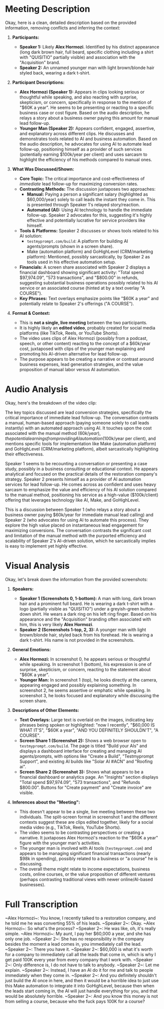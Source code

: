 # Meeting Description

Okay, here is a clean, detailed description based on the provided information, removing conflicts and inferring the context:

1.  **Participants:**
    *   **Speaker 1:** Likely **Alex Hormozi**. Identified by his distinct appearance (long dark brown hair, full beard, specific clothing including a shirt with "QUISITIO" partially visible) and association with the "Acquisition" brand.
    *   **Speaker 2:** An unnamed younger man with light brown/blonde hair styled back, wearing a dark t-shirt.

2.  **Participant Descriptions:**
    *   **Alex Hormozi (Speaker 1):** Appears in clips looking serious or thoughtful while speaking, and also reacting with surprise, skepticism, or concern, specifically in response to the mention of "$60K a year". He seems to be presenting or reacting to a specific business case or cost figure. Based on the audio description, he relays a story about a business owner paying this amount for manual lead follow-up.
    *   **Younger Man (Speaker 2):** Appears confident, engaged, assertive, and explanatory across different clips. He discusses and demonstrates tools related to AI and business automation. Based on the audio description, he advocates for using AI to automate lead follow-up, positioning himself as a provider of such services (potentially earning $100k/year per client) and uses sarcasm to highlight the efficiency of his methods compared to manual ones.

3.  **What Was Discussed/Shown:**
    *   **Core Topic:** The critical importance and cost-effectiveness of *immediate* lead follow-up for maximizing conversion rates.
    *   **Contrasting Methods:** The discussion juxtaposes two approaches:
        *   **Manual:** Paying a person a significant salary (highlighted as $60,000/year) solely to call leads the instant they come in. This is presented through Speaker 1's relayed story/reaction.
        *   **Automated (AI):** Using AI technology to handle the immediate follow-up. Speaker 2 advocates for this, suggesting it's highly effective and potentially lucrative for service providers like himself.
    *   **Tools & Platforms:** Speaker 2 discusses or shows tools related to his AI solution:
        *   `testmyprompt.com/build`: A platform for building AI agents/prompts (shown in a screen share).
        *   Make (automation platform) and GoHighLevel (CRM/marketing platform): Mentioned, possibly sarcastically, by Speaker 2 as tools used in his effective automation setup.
    *   **Financials:** A screen share associated with Speaker 2 displays a financial dashboard showing significant activity: "Total spend $97,974.09", "573 transactions", and "$800.00" in refunds, suggesting substantial business operations possibly related to his AI service or an associated course (hinted at by a text overlay "A COURSE").
    *   **Key Phrases:** Text overlays emphasize points like "$60K a year" and potentially relate to Speaker 2's offerings ("A COURSE").

4.  **Format & Context:**
    *   This is **not a single, live meeting** between the two participants.
    *   It is highly likely an **edited video**, probably created for social media platforms (like TikTok, Reels, or YouTube Shorts).
    *   The video uses clips of Alex Hormozi (possibly from a podcast, speech, or other content) reacting to the concept of a $60k/year cost, juxtaposed with clips of the younger man explaining and promoting his AI-driven alternative for lead follow-up.
    *   The purpose appears to be creating a narrative or contrast around business expenses, lead generation strategies, and the value proposition of manual labor versus AI automation.


# Audio Analysis

Okay, here's the breakdown of the video clip:

The key topics discussed are lead conversion strategies, specifically the critical importance of immediate lead follow-up. The conversation contrasts a manual, human-based approach (paying someone solely to call leads instantly) with an automated approach using AI. It touches upon the cost associated with the manual method ($60k/year), the potential earnings from providing AI automation ($100k/year per client), and mentions specific tools for implementation like Make (automation platform) and GoHighLevel (CRM/marketing platform), albeit sarcastically highlighting their effectiveness.

Speaker 1 seems to be recounting a conversation or presenting a case study, possibly in a business consulting or educational context. He appears analytical and focused on the practical details of the restoration company's strategy. Speaker 2 presents himself as a provider of AI automation services for lead follow-up. He comes across as confident and uses heavy sarcasm to emphasize the value and efficiency of his AI solution compared to the manual method, positioning his service as a high-value ($100k/client) offering that leverages technology like AI, Make, and GoHighLevel.

This is a discussion between Speaker 1 (who relays a story about a business owner paying $60k/year for immediate manual lead calling) and Speaker 2 (who advocates for using AI to automate this process). They explore the high value placed on instantaneous lead engagement for maximizing conversions. The conversation contrasts the significant cost and limitation of the manual method with the purported efficiency and scalability of Speaker 2's AI-driven solution, which he sarcastically implies is easy to implement yet highly effective.


# Visual Analysis

Okay, let's break down the information from the provided screenshots:

1.  **Speakers:**
    *   **Speaker 1 (Screenshots 0, 1-bottom):** A man with long, dark brown hair and a prominent full beard. He is wearing a dark t-shirt with a logo (partially visible as "QUISITIO") under a greyish-green button-down shirt. He wears a dark ring on his left ring finger. Based on his appearance and the "Acquisition" branding often associated with him, this is very likely **Alex Hormozi**.
    *   **Speaker 2 (Screenshots 1-top, 2, 3):** A younger man with light brown/blonde hair, styled back from his forehead. He is wearing a dark t-shirt. His name is not provided in the screenshots.

2.  **General Emotions:**
    *   **Alex Hormozi:** In screenshot 0, he appears serious or thoughtful while speaking. In screenshot 1 (bottom), his expression is one of surprise, skepticism, or concern, reacting to the statement about "$60K a year".
    *   **Younger Man:** In screenshot 1 (top), he looks directly at the camera, appearing engaged and possibly explaining something. In screenshot 2, he seems assertive or emphatic while speaking. In screenshot 3, he looks focused and explanatory while discussing the screen share.

3.  **Descriptions of Other Elements:**
    *   **Text Overlays:** Large text is overlaid on the images, indicating key phrases being spoken or highlighted: "now I recently", "$60,000 IS WHAT IT'S", "$60K a year", "AND YOU DEFINITELY SHOULDN'T", "A COURSE".
    *   **Screen Share 1 (Screenshot 2):** Shows a web browser open to `testmyprompt.com/build`. The page is titled "Build your AIs" and displays a dashboard interface for creating and managing AI agents/prompts, with options like "Create a Build", "Testmyprompt Support", and existing AI builds like "Solar AI #ACN" and "Roofing ai".
    *   **Screen Share 2 (Screenshot 3):** Shows what appears to be a financial dashboard or analytics page. An "Insights" section displays "Total spend $97,974.09", "573 transactions", and "Refunds $800.00". Buttons for "Create payment" and "Create invoice" are visible.

4.  **Inferences about the "Meeting":**
    *   This doesn't appear to be a single, live meeting between these two individuals. The split-screen format in screenshot 1 and the different contexts suggest these are clips edited together, likely for a social media video (e.g., TikTok, Reels, YouTube Shorts).
    *   The video seems to be contrasting perspectives or creating a narrative. It juxtaposes Alex Hormozi's reaction to the "$60K a year" figure with the younger man's activities.
    *   The younger man is involved with AI tools (`testmyprompt.com`) and appears to be managing significant financial transactions (nearly $98k in spending), possibly related to a business or "a course" he is discussing.
    *   The overall theme might relate to income expectations, business costs, online courses, or the value proposition of different ventures (perhaps contrasting traditional views with newer online/AI-based businesses).


# Full Transcription

~Alex Hormozi~: You know, I recently talked to a restoration company, and he told me he was converting 55% of his leads.
~Speaker 2~: Okay.
~Alex Hormozi~: So what's the process?
~Speaker 2~: He was like, oh, it's really simple.
~Alex Hormozi~: My aunt, I pay her $60,000 a year, and she has only one job.
~Speaker 2~: She has no responsibility in the company besides the moment a lead comes in, you immediately call the lead.
~Speaker 2~: There you have it.
~Speaker 2~: $60,000 is what it's worth for a company to immediately call all the leads that come in, which is why I get paid 100K every year from every company that I work with.
~Speaker 2~: Only difference is, I do not have to talk to anybody.
~Speaker 2~: Let me explain.
~Speaker 2~: Instead, I have an AI do it for me and talk to people immediately when they come in.
~Speaker 2~: And you definitely shouldn't just build the AI once in here, and then it would be a horrible idea to just use this Make automation to integrate it into GoHighLevel, because then when the leads start coming in, the AI will just handle everything for you, and that would be absolutely horrible.
~Speaker 2~: And you know this money is not from selling a course, because who the fuck pays 100K for a course?